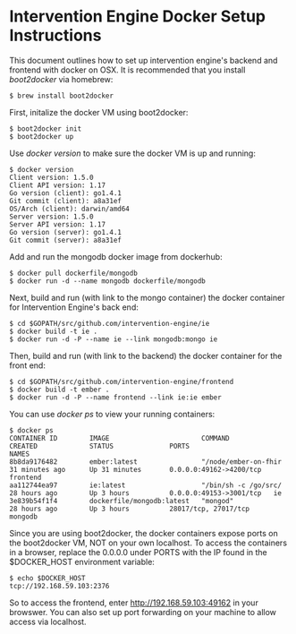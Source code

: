 # Intervention Engine Docker Setup Instructions

This document outlines how to set up intervention engine's backend and frontend with docker on OSX. It is recommended that you install *boot2docker* via homebrew:

    $ brew install boot2docker

First, initalize the docker VM using boot2docker:

    $ boot2docker init
    $ boot2docker up

Use *docker version* to make sure the docker VM is up and running:

    $ docker version
    Client version: 1.5.0
    Client API version: 1.17
    Go version (client): go1.4.1
    Git commit (client): a8a31ef
    OS/Arch (client): darwin/amd64
    Server version: 1.5.0
    Server API version: 1.17
    Go version (server): go1.4.1
    Git commit (server): a8a31ef

Add and run the mongodb docker image from dockerhub:

    $ docker pull dockerfile/mongodb
    $ docker run -d --name mongodb dockerfile/mongodb

Next, build and run (with link to the mongo container) the docker container for Intervention Engine's back end:

    $ cd $GOPATH/src/github.com/intervention-engine/ie
    $ docker build -t ie .
    $ docker run -d -P --name ie --link mongodb:mongo ie

Then, build and run (with link to the backend) the docker container for the front end:

    $ cd $GOPATH/src/github.com/intervention-engine/frontend
    $ docker build -t ember .
    $ docker run -d -P --name frontend --link ie:ie ember

You can use *docker ps* to view your running containers:

    $ docker ps
    CONTAINER ID        IMAGE                       COMMAND                CREATED             STATUS              PORTS                     NAMES
    8b8da9176482        ember:latest                "/node/ember-on-fhir   31 minutes ago      Up 31 minutes       0.0.0.0:49162->4200/tcp   frontend
    aa112744ea97        ie:latest                   "/bin/sh -c /go/src/   28 hours ago        Up 3 hours          0.0.0.0:49153->3001/tcp   ie
    3e839b54f1f4        dockerfile/mongodb:latest   "mongod"               28 hours ago        Up 3 hours          28017/tcp, 27017/tcp      mongodb

Since you are using boot2docker, the docker containers expose ports on the boot2docker VM, NOT on your own localhost. To access the containers in a browser, replace the 0.0.0.0 under PORTS with the IP found in the $DOCKER_HOST environment variable:

    $ echo $DOCKER_HOST
    tcp://192.168.59.103:2376

So to access the frontend, enter http://192.168.59.103:49162 in your browswer. You can also set up port forwarding on your machine to allow access via localhost.
